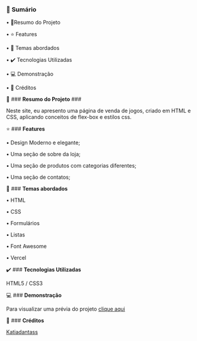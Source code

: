 ### 📎 **Sumário** ###

•	📌Resumo do Projeto

•	⭐ Features

•	📂 Temas abordados

•	✔️ Tecnologias Utilizadas

•	💻 Demonstração

•	🙋 Créditos

📌 ### **Resumo do Projeto** ###

Neste site, eu apresento uma página de venda de jogos, criado em HTML e CSS, aplicando conceitos de flex-box e estilos css.

⭐ ### **Features**

•	Design Moderno e elegante;

•	Uma seção de sobre da loja;

•	Uma seção de produtos com categorias diferentes;

•	Uma seção de contatos;

📂 ### **Temas abordados**

•	HTML

•	CSS

•	Formulários

•	Listas

•	Font Awesome

•	Vercel

✔️ ### **Tecnologias Utilizadas**

 HTML5 / CSS3


💻 ### **Demonstração**

Para visualizar uma prévia do projeto [clique aqui](https://gamesshop-gamma.vercel.app/)



🙋 ### **Créditos**

[Katiadantass](https://github.com/Katiadantass)
